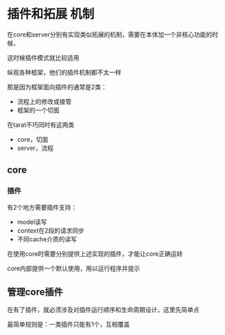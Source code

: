 # 插件和拓展 机制

在core和server分别有实现类似拓展的机制，需要在本体加一个非核心功能的时候，

这时候插件模式就比较适用

纵观各种框架，他们的插件机制都不太一样

那是因为框架面向插件的通常是2类：
- 流程上的修改或接管
- 框架的一个切面

在tarat不巧同时有这两类
- core，切面
- server，流程

## core

### 插件

有2个地方需要插件支持：
- model读写
- context在2段的请求同步
- 不同cache介质的读写

在使用core时需要分别提供上述实现的插件，才能让core正确运转

core内部提供一个默认使用，用以运行程序并提示

## 管理core插件

在有了插件，就必须涉及对插件运行顺序和生命周期设计，这里先简单点

最简单规则是：一类插件只能有1个，互相覆盖